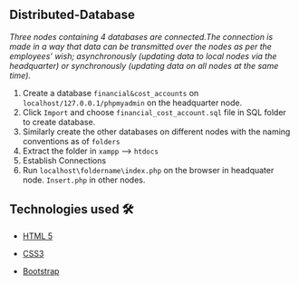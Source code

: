 ## Distributed-Database 

*Three nodes containing 4 databases are connected.The connection is made in a way that data can be transmitted over the nodes as per the employees’ wish; asynchronously (updating data to local nodes via the headquarter) or synchronously (updating data on all nodes at the same time).*

1. Create a database `financial&cost_accounts` on `localhost/127.0.0.1/phpmyadmin` on the headquarter node.
2. Click `Import` and choose `financial_cost_account.sql` file in SQL folder to create database.
3. Similarly create the other databases on different nodes with the naming conventions as of `folders`
4. Extract the folder in `xampp` --> `htdocs`
5. Establish Connections
6. Run `localhost\foldername\index.php` on the browser in headquater node. `Insert.php` in other nodes.


## Technologies used 🛠️

- [HTML 5](https://www.w3schools.com/html/)

- [CSS3](https://www.w3schools.com/css/default.asp) 

- [Bootstrap](https://getbootstrap.com/docs/4.4/getting-started/introduction/) 
